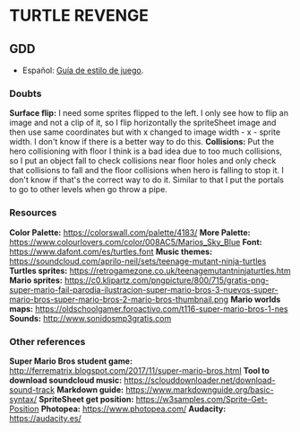 # TURTLE REVENGE

## GDD
* Español: [Guía de estilo de juego](./GDD_es.md).

### Doubts
**Surface flip:** I need some sprites flipped to the left. I only see how to flip an image and not a clip of it, so I flip horizontally the spriteSheet image and then use same coordinates but with x changed to image width - x - sprite width. I don't know if there is a better way to do this.
**Collisions:** Put the hero collisioning with floor I think is a bad idea due to too much collisions, so I put an object fall to check collisions near floor holes and only check that collisions to fall and the floor collisions when hero is falling to stop it. I don't know if that's the correct way to do it. Similar to that I put the portals to go to other levels when go throw a pipe.


### Resources

**Color Palette:** https://colorswall.com/palette/4183/
**More Palette:** https://www.colourlovers.com/color/008AC5/Marios_Sky_Blue
**Font:** https://www.dafont.com/es/turtles.font
**Music themes:** https://soundcloud.com/aprilo-neil/sets/teenage-mutant-ninja-turtles
**Turtles sprites:** https://retrogamezone.co.uk/teenagemutantninjaturtles.htm
**Mario sprites:** https://c0.klipartz.com/pngpicture/800/715/gratis-png-super-mario-fail-parodia-ilustracion-super-mario-bros-3-nuevos-super-mario-bros-super-mario-bros-2-mario-bros-thumbnail.png
**Mario worlds maps:** https://oldschoolgamer.foroactivo.com/t116-super-mario-bros-1-nes
**Sounds:** http://www.sonidosmp3gratis.com


### Other references

**Super Mario Bros student game:** http://ferrematrix.blogspot.com/2017/11/super-mario-bros.html
**Tool to download soundcloud music:** https://sclouddownloader.net/download-sound-track
**Markdown guide:** https://www.markdownguide.org/basic-syntax/
**SpriteSheet get position:** https://w3samples.com/Sprite-Get-Position
**Photopea:** https://www.photopea.com/
**Audacity:** https://audacity.es/